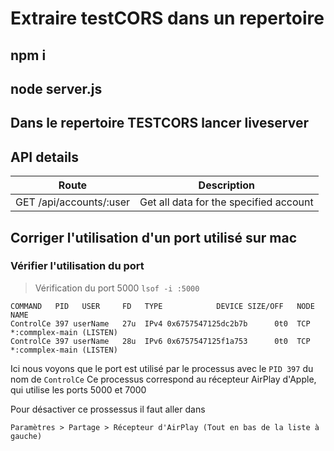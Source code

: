 # Extraire testCORS dans un repertoire

## npm i
## node server.js
## Dans le repertoire TESTCORS lancer liveserver 


## API details

Route                                        | Description
---------------------------------------------|------------------------------------
GET    /api/accounts/:user                   | Get all data for the specified account




## Corriger l'utilisation d'un port utilisé sur mac

### Vérifier l'utilisation du port
> Vérification du port 5000
`lsof -i :5000`
```
COMMAND   PID   USER     FD   TYPE            DEVICE SIZE/OFF   NODE  NAME
ControlCe 397 userName   27u  IPv4 0x6757547125dc2b7b      0t0  TCP *:commplex-main (LISTEN)
ControlCe 397 userName   28u  IPv6 0x6757547125f1a753      0t0  TCP *:commplex-main (LISTEN)
```

Ici nous voyons que le port est utilisé par le processus avec le `PID 397` du nom de `ControlCe`
Ce processus correspond au récepteur AirPlay d'Apple, qui utilise les ports 5000 et 7000

Pour désactiver ce prossessus il faut aller dans
```
Paramètres > Partage > Récepteur d'AirPlay (Tout en bas de la liste à gauche)
```
